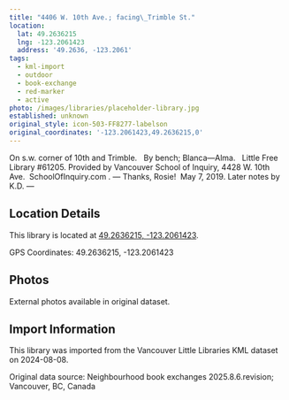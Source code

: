 ```yaml
---
title: "4406 W. 10th Ave.; facing\_Trimble St."
location:
  lat: 49.2636215
  lng: -123.2061423
  address: '49.2636, -123.2061'
tags:
  - kml-import
  - outdoor
  - book-exchange
  - red-marker
  - active
photo: /images/libraries/placeholder-library.jpg
established: unknown
original_style: icon-503-FF8277-labelson
original_coordinates: '-123.2061423,49.2636215,0'
---
```

On s.w. corner of 10th and Trimble.  
By bench; Blanca—Alma.  
Little Free Library #61205.
Provided by Vancouver School of Inquiry, 4428 W. 10th Ave.  SchoolOfInquiry.com .
— Thanks, Rosie!  May 7, 2019.
Later notes by K.D.
—

## Location Details

This library is located at [49.2636215, -123.2061423](https://www.google.com/maps?q=49.2636215,-123.2061423).

GPS Coordinates: 49.2636215, -123.2061423

## Photos

External photos available in original dataset.

## Import Information

This library was imported from the Vancouver Little Libraries KML dataset on 2024-08-08.

Original data source: Neighbourhood book exchanges 2025.8.6.revision; Vancouver, BC, Canada
